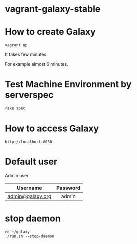# vagrant-galaxy-stable

# How to create Galaxy

```
vagrant up
```

It takes few minutes.

For example almost 6 minutes.

# Test Machine Environment by serverspec

```
rake spec
```

# How to access Galaxy

```
http://localhost:8080
```

# Default user

Admin user

|     Username     | Password |
|:----------------:|:--------:|
| admin@galaxy.org |  admin   |

# stop daemon

```
cd ~/galaxy
./run.sh --stop-daemon
```
